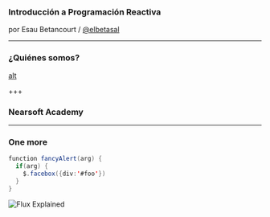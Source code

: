 ### Introducción a Programación Reactiva

por Esau Betancourt / [@elbetasal](https://twitter.com/elbetasal)

---

### ¿Quiénes somos? 

[alt](https://www.flickr.com/photos/nearsoft/25516989467/in/album-72157693674135675/)

+++
### Nearsoft Academy 


---

### One more 

```java
function fancyAlert(arg) {
  if(arg) {
    $.facebox({div:'#foo'})
  }
}
```

![Flux Explained](https://facebook.github.io/flux/img/flux-simple-f8-diagram-explained-1300w.png)